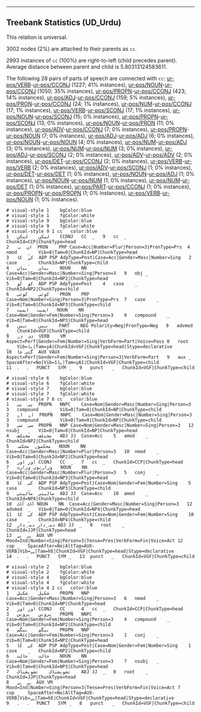 

--------------------------------------------------------------------------------

## Treebank Statistics (UD_Urdu)

This relation is universal.

3002 nodes (2%) are attached to their parents as `cc`.

2993 instances of `cc` (100%) are right-to-left (child precedes parent).
Average distance between parent and child is 5.80313124583611.

The following 28 pairs of parts of speech are connected with `cc`: [ur-pos/VERB]()-[ur-pos/CCONJ]() (1227; 41% instances), [ur-pos/NOUN]()-[ur-pos/CCONJ]() (1050; 35% instances), [ur-pos/PROPN]()-[ur-pos/CCONJ]() (423; 14% instances), [ur-pos/ADJ]()-[ur-pos/CCONJ]() (159; 5% instances), [ur-pos/PRON]()-[ur-pos/CCONJ]() (24; 1% instances), [ur-pos/NUM]()-[ur-pos/CCONJ]() (17; 1% instances), [ur-pos/VERB]()-[ur-pos/SCONJ]() (17; 1% instances), [ur-pos/NOUN]()-[ur-pos/SCONJ]() (15; 0% instances), [ur-pos/PROPN]()-[ur-pos/SCONJ]() (13; 0% instances), [ur-pos/NOUN]()-[ur-pos/PRON]() (11; 0% instances), [ur-pos/ADV]()-[ur-pos/CCONJ]() (7; 0% instances), [ur-pos/PROPN]()-[ur-pos/NOUN]() (7; 0% instances), [ur-pos/ADJ]()-[ur-pos/ADJ]() (6; 0% instances), [ur-pos/NOUN]()-[ur-pos/NOUN]() (4; 0% instances), [ur-pos/NUM]()-[ur-pos/ADJ]() (3; 0% instances), [ur-pos/NUM]()-[ur-pos/NUM]() (3; 0% instances), [ur-pos/ADJ]()-[ur-pos/SCONJ]() (2; 0% instances), [ur-pos/ADV]()-[ur-pos/ADV]() (2; 0% instances), [ur-pos/DET]()-[ur-pos/CCONJ]() (2; 0% instances), [ur-pos/VERB]()-[ur-pos/VERB]() (2; 0% instances), [ur-pos/ADV]()-[ur-pos/SCONJ]() (1; 0% instances), [ur-pos/DET]()-[ur-pos/DET]() (1; 0% instances), [ur-pos/NOUN]()-[ur-pos/ADJ]() (1; 0% instances), [ur-pos/NOUN]()-[ur-pos/NUM]() (1; 0% instances), [ur-pos/NUM]()-[ur-pos/DET]() (1; 0% instances), [ur-pos/PART]()-[ur-pos/CCONJ]() (1; 0% instances), [ur-pos/PROPN]()-[ur-pos/PROPN]() (1; 0% instances), [ur-pos/VERB]()-[ur-pos/NOUN]() (1; 0% instances).


~~~ conllu
# visual-style 1	bgColor:blue
# visual-style 1	fgColor:white
# visual-style 9	bgColor:blue
# visual-style 9	fgColor:white
# visual-style 9 1 cc	color:blue
1	لیکن	لیکن	CCONJ	CC	_	9	cc	_	ChunkId=CCP|ChunkType=head
2	ان	یہ	PRON	PRP	Case=Acc|Number=Plur|Person=3|PronType=Prs	4	nmod	_	Vib=0|Tam=0|ChunkId=NP|ChunkType=head
3	کے	کا	ADP	PSP	AdpType=Post|Case=Acc|Gender=Masc|Number=Sing	2	case	_	ChunkId=NP|ChunkType=child
4	بیان	بیان	NOUN	NN	Case=Acc|Gender=Masc|Number=Sing|Person=3	9	obj	_	Vib=0|Tam=0|ChunkId=NP2|ChunkType=head
5	کو	کو	ADP	PSP	AdpType=Post	4	case	_	ChunkId=NP2|ChunkType=child
6	کوئی	کوئی	PRON	PRP	Case=Nom|Number=Sing|Person=3|PronType=Prs	7	case	_	Vib=0|Tam=0|ChunkId=NP3|ChunkType=child
7	اہمیت	اہمیت	NOUN	NN	Case=Nom|Gender=Fem|Number=Sing|Person=3	9	compound	_	Vib=0|Tam=0|ChunkId=NP3|ChunkType=head
8	نہیں	نہیں	PART	NEG	Polarity=Neg|PronType=Neg	9	advmod	_	ChunkId=VGF|ChunkType=child
9	دی	دے	VERB	VM	Aspect=Perf|Gender=Fem|Number=Sing|VerbForm=Part|Voice=Pass	0	root	_	Vib=یا|Tam=yA|ChunkId=VGF|ChunkType=head|Stype=declarative
10	گئی	جا	AUX	VAUX	Aspect=Perf|Gender=Fem|Number=Sing|Person=3|VerbForm=Part	9	aux	_	SpaceAfter=No|Vib=1یا|Tam=yA1|ChunkId=VGF|ChunkType=child
11	۔	۔	PUNCT	SYM	_	9	punct	_	ChunkId=VGF|ChunkType=child

~~~


~~~ conllu
# visual-style 6	bgColor:blue
# visual-style 6	fgColor:white
# visual-style 7	bgColor:blue
# visual-style 7	fgColor:white
# visual-style 7 6 cc	color:blue
1	پی	پی	PROPN	NNPC	Case=Nom|Gender=Masc|Number=Sing|Person=3	3	compound	_	Vib=0|Tam=0|ChunkId=NP|ChunkType=child
2	اے	اے	PROPN	NNPC	Case=Nom|Gender=Masc|Number=Sing|Person=3	3	compound	_	Vib=0|Tam=0|ChunkId=NP|ChunkType=child
3	سی	سی	PROPN	NNP	Case=Nom|Gender=Masc|Number=Sing|Person=3	12	nsubj	_	Vib=0|Tam=0|ChunkId=NP|ChunkType=head
4	مختلف	مختلف	ADJ	JJ	Case=Acc	5	amod	_	ChunkId=NP2|ChunkType=child
5	محکموں	محکمہ	NOUN	NN	Case=Acc|Gender=Masc|Number=Plur|Person=3	10	nmod	_	Vib=0|Tam=0|ChunkId=NP2|ChunkType=head
6	اور	اور	CCONJ	CC	_	7	cc	_	ChunkId=CCP|ChunkType=head
7	وزارتوں	وزارت	NOUN	NN	Case=Acc|Gender=Masc|Number=Plur|Person=3	5	conj	_	Vib=0|Tam=0|ChunkId=NP3|ChunkType=head
8	کی	کا	ADP	PSP	AdpType=Post|Case=Nom|Gender=Fem|Number=Sing	5	case	_	ChunkId=NP3|ChunkType=child
9	مالیتی	مالیتی	ADJ	JJ	Case=Acc	10	amod	_	ChunkId=NP4|ChunkType=child
10	آڈٹ	آڈٹ	NOUN	NN	Case=Acc|Gender=Masc|Number=Sing|Person=3	12	advmod	_	Vib=0|Tam=0|ChunkId=NP4|ChunkType=head
11	کی	کا	ADP	PSP	AdpType=Post|Case=Nom|Gender=Fem|Number=Sing	10	case	_	ChunkId=NP4|ChunkType=child
12	ذمہ_دار	ذمہ_دار	ADJ	JJ	_	0	root	_	ChunkId=JJP|ChunkType=head
13	ہے	ہے	AUX	VM	Mood=Ind|Number=Sing|Person=3|Tense=Pres|VerbForm=Fin|Voice=Act	12	cop	_	SpaceAfter=No|AltTag=AUX-VERB|Vib=ہے|Tam=hE|ChunkId=VGF|ChunkType=head|Stype=declarative
14	۔	۔	PUNCT	SYM	_	13	punct	_	ChunkId=VGF|ChunkType=child

~~~


~~~ conllu
# visual-style 2	bgColor:blue
# visual-style 2	fgColor:white
# visual-style 4	bgColor:blue
# visual-style 4	fgColor:white
# visual-style 4 2 cc	color:blue
1	شکیل	شکیل	PROPN	NNP	Case=Acc|Gender=Masc|Number=Sing|Person=3	6	nmod	_	Vib=0|Tam=0|ChunkId=NP|ChunkType=head
2	اور	اور	CCONJ	CC	_	4	cc	_	ChunkId=CCP|ChunkType=head
3	پروین	پروین	PROPN	NNPC	Case=Nom|Gender=Fem|Number=Sing|Person=3	4	compound	_	Vib=0|Tam=0|ChunkId=NP2|ChunkType=child
4	بیگم	بیگم	PROPN	NNP	Case=Acc|Gender=Fem|Number=Sing|Person=3	1	conj	_	Vib=0|Tam=0|ChunkId=NP2|ChunkType=head
5	کی	کا	ADP	PSP	AdpType=Post|Case=Nom|Gender=Fem|Number=Sing	1	case	_	ChunkId=NP2|ChunkType=child
6	حالت	حالت	NOUN	NN	Case=Nom|Gender=Fem|Number=Sing|Person=3	7	nsubj	_	Vib=0|Tam=0|ChunkId=NP3|ChunkType=head
7	تشویشناک	تشویشناک	ADJ	JJ	_	0	root	_	ChunkId=JJP|ChunkType=head
8	ہے	ہے	AUX	VM	Mood=Ind|Number=Sing|Person=3|Tense=Pres|VerbForm=Fin|Voice=Act	7	cop	_	SpaceAfter=No|AltTag=AUX-VERB|Vib=ہے|Tam=hE|ChunkId=VGF|ChunkType=head|Stype=declarative
9	۔	۔	PUNCT	SYM	_	8	punct	_	ChunkId=VGF|ChunkType=child

~~~


